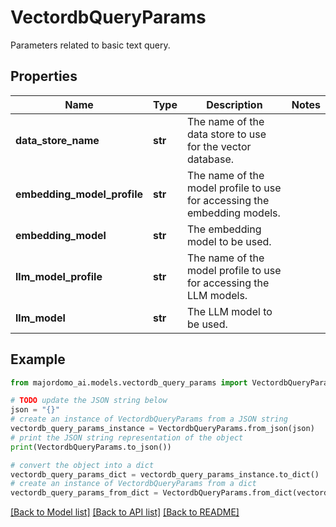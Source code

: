 # VectordbQueryParams

Parameters related to basic text query.

## Properties

Name | Type | Description | Notes
------------ | ------------- | ------------- | -------------
**data_store_name** | **str** | The name of the data store to use for the vector database. | 
**embedding_model_profile** | **str** | The name of the model profile to use for accessing the embedding models. | 
**embedding_model** | **str** | The embedding model to be used. | 
**llm_model_profile** | **str** | The name of the model profile to use for accessing the LLM models. | 
**llm_model** | **str** | The LLM model to be used. | 

## Example

```python
from majordomo_ai.models.vectordb_query_params import VectordbQueryParams

# TODO update the JSON string below
json = "{}"
# create an instance of VectordbQueryParams from a JSON string
vectordb_query_params_instance = VectordbQueryParams.from_json(json)
# print the JSON string representation of the object
print(VectordbQueryParams.to_json())

# convert the object into a dict
vectordb_query_params_dict = vectordb_query_params_instance.to_dict()
# create an instance of VectordbQueryParams from a dict
vectordb_query_params_from_dict = VectordbQueryParams.from_dict(vectordb_query_params_dict)
```
[[Back to Model list]](../README.md#documentation-for-models) [[Back to API list]](../README.md#documentation-for-api-endpoints) [[Back to README]](../README.md)


